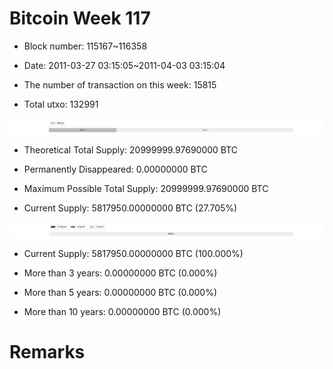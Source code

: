 # Bitcoin Week 117

- Block number: 115167~116358

- Date: 2011-03-27 03:15:05~2011-04-03 03:15:04

- The number of transaction on this week: 15815

- Total utxo: 132991

![](../images/mined_week117.png)

- Theoretical Total Supply: 20999999.97690000 BTC

- Permanently Disappeared: 0.00000000 BTC

- Maximum Possible Total Supply: 20999999.97690000 BTC

- Current Supply: 5817950.00000000 BTC (27.705%)

![](../images/year_week117.png)


- Current Supply: 5817950.00000000 BTC (100.000%)

- More than 3 years: 0.00000000 BTC (0.000%)

- More than 5 years: 0.00000000 BTC (0.000%)

- More than 10 years: 0.00000000 BTC (0.000%)

# Remarks

